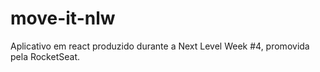 # move-it-nlw
Aplicativo em react produzido durante a Next Level Week #4, promovida pela RocketSeat.
